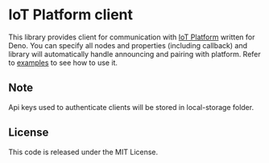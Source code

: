 # IoT Platform client

This library provides client for communication with [IoT Platform](https://prod.iotplatforma.cloud) written for Deno. You can specify all nodes and properties (including callback) and library will automatically handle announcing and pairing with platform. Refer to [examples](./examples/) to see how to use it.

## Note

Api keys used to authenticate clients will be stored in local-storage folder.

## License

This code is released under the MIT License.
